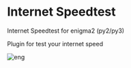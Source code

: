# Internet Speedtest
Internet Speedtest for enigma2 (py2/py3)

Plugin for test your internet speed

![eng](https://user-images.githubusercontent.com/35741027/114858589-f51a1480-9de9-11eb-980d-54cc2bf3e6a3.jpg)
